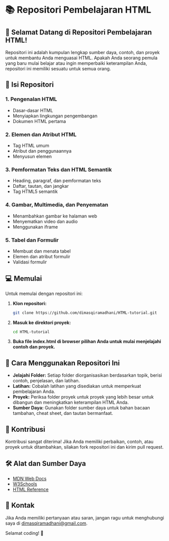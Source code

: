 # 📚 Repositori Pembelajaran HTML

## 🎉 Selamat Datang di Repositori Pembelajaran HTML!

Repositori ini adalah kumpulan lengkap sumber daya, contoh, dan proyek untuk membantu Anda menguasai HTML. Apakah Anda seorang pemula yang baru mulai belajar atau ingin memperbaiki keterampilan Anda, repositori ini memiliki sesuatu untuk semua orang.

## 📂 Isi Repositori

### 1. **Pengenalan HTML**
- Dasar-dasar HTML
- Menyiapkan lingkungan pengembangan
- Dokumen HTML pertama

### 2. **Elemen dan Atribut HTML**
- Tag HTML umum
- Atribut dan penggunaannya
- Menyusun elemen

### 3. **Pemformatan Teks dan HTML Semantik**
- Heading, paragraf, dan pemformatan teks
- Daftar, tautan, dan jangkar
- Tag HTML5 semantik

### 4. **Gambar, Multimedia, dan Penyematan**
- Menambahkan gambar ke halaman web
- Menyematkan video dan audio
- Menggunakan iframe

### 5. **Tabel dan Formulir**
- Membuat dan menata tabel
- Elemen dan atribut formulir
- Validasi formulir

## 💻 Memulai

Untuk memulai dengan repositori ini:

1. **Klon repositori:**
    ```bash
    git clone https://github.com/dimasqiramadhani/HTML-tutorial.git
    ```

2. **Masuk ke direktori proyek:**
    ```bash
    cd HTML-tutorial
    ```

3. **Buka file index.html di browser pilihan Anda untuk mulai menjelajahi contoh dan proyek.**

## 🚀 Cara Menggunakan Repositori Ini

- **Jelajahi Folder:** Setiap folder diorganisasikan berdasarkan topik, berisi contoh, penjelasan, dan latihan.
- **Latihan:** Cobalah latihan yang disediakan untuk memperkuat pembelajaran Anda.
- **Proyek:** Periksa folder proyek untuk proyek yang lebih besar untuk dibangun dan meningkatkan keterampilan HTML Anda.
- **Sumber Daya:** Gunakan folder sumber daya untuk bahan bacaan tambahan, cheat sheet, dan tautan bermanfaat.

## 🤝 Kontribusi

Kontribusi sangat diterima! Jika Anda memiliki perbaikan, contoh, atau proyek untuk ditambahkan, silakan fork repositori ini dan kirim pull request.

## 🛠 Alat dan Sumber Daya

- [MDN Web Docs](https://developer.mozilla.org/id/docs/Web/HTML)
- [W3Schools](https://www.w3schools.com/html/)
- [HTML Reference](https://htmlreference.io/)

## 📧 Kontak

Jika Anda memiliki pertanyaan atau saran, jangan ragu untuk menghubungi saya di [dimasqiramadhani@gmail.com](mailto:dimasqiramadhani@gmail.com).

Selamat coding! 🌟